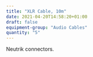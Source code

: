```yaml
---
title: "XLR Cable, 10m"
date: 2021-04-20T14:58:20+01:00
draft: false
equipment-group: "Audio Cables"
quantity: "5"
---
```


Neutrik connectors.